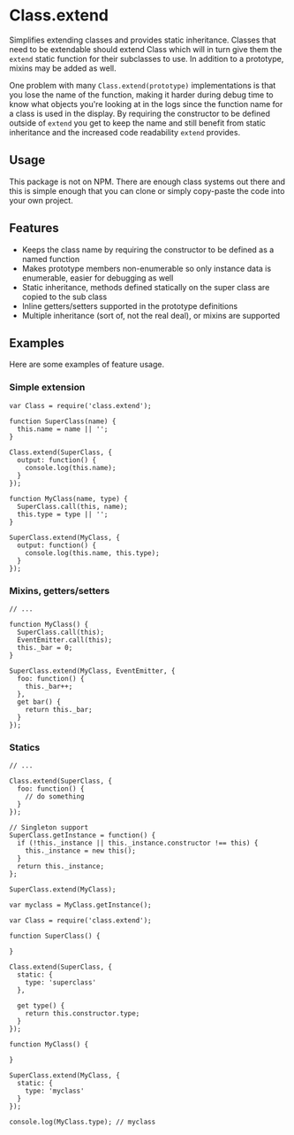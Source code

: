 # Class.extend

Simplifies extending classes and provides static inheritance. Classes that need to be extendable should extend Class
which will in turn give them the `extend` static function for their subclasses to use. In addition to a prototype,
mixins may be added as well.

One problem with many `Class.extend(prototype)` implementations is that you lose the name of the function, making it
harder during debug time to know what objects you're looking at in the logs since the function name for a class is used
in the display. By requiring the constructor to be defined outside of `extend` you get to keep the name and still
benefit from static inheritance and the increased code readability `extend` provides.

## Usage

This package is not on NPM. There are enough class systems out there and this is simple enough that you can clone or
simply copy-paste the code into your own project.

## Features

* Keeps the class name by requiring the constructor to be defined as a named function
* Makes prototype members non-enumerable so only instance data is enumerable, easier for debugging as well
* Static inheritance, methods defined statically on the super class are copied to the sub class
* Inline getters/setters supported in the prototype definitions
* Multiple inheritance (sort of, not the real deal), or mixins are supported

## Examples

Here are some examples of feature usage.

### Simple extension

```
var Class = require('class.extend');

function SuperClass(name) {
  this.name = name || '';
}

Class.extend(SuperClass, {
  output: function() {
    console.log(this.name);
  }
});

function MyClass(name, type) {
  SuperClass.call(this, name);
  this.type = type || '';
}

SuperClass.extend(MyClass, {
  output: function() {
    console.log(this.name, this.type);
  }
});
```

### Mixins, getters/setters

```
// ...

function MyClass() {
  SuperClass.call(this);
  EventEmitter.call(this);
  this._bar = 0;
}

SuperClass.extend(MyClass, EventEmitter, {
  foo: function() {
    this._bar++;
  },
  get bar() {
    return this._bar;
  }
});
```

### Statics

```
// ...

Class.extend(SuperClass, {
  foo: function() {
    // do something
  }
});

// Singleton support
SuperClass.getInstance = function() {
  if (!this._instance || this._instance.constructor !== this) {
    this._instance = new this();
  }
  return this._instance;
};

SuperClass.extend(MyClass);

var myclass = MyClass.getInstance();
```

```
var Class = require('class.extend');

function SuperClass() {

}

Class.extend(SuperClass, {
  static: {
    type: 'superclass'
  },

  get type() {
    return this.constructor.type;
  }
});

function MyClass() {

}

SuperClass.extend(MyClass, {
  static: {
    type: 'myclass'
  }
});

console.log(MyClass.type); // myclass
```
